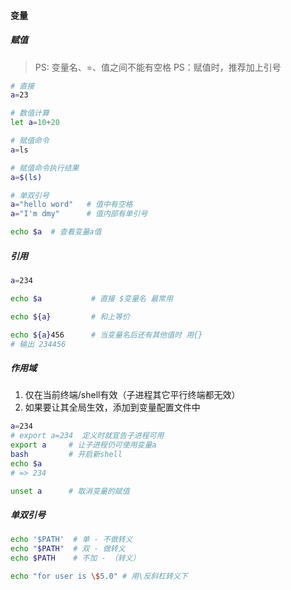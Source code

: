 #### 变量

##### 赋值
> PS: 变量名、=、值之间不能有空格
PS：赋值时，推荐加上引号

```bash
# 直接
a=23

# 数值计算
let a=10+20

# 赋值命令
a=ls

# 赋值命令执行结果
a=$(ls)

# 单双引号
a="hello word"   # 值中有空格
a="I'm dmy"      # 值内部有单引号

echo $a  # 查看变量a值
```

##### 引用
```bash
a=234

echo $a           # 直接 $变量名 最常用

echo ${a}         # 和上等价

echo ${a}456      # 当变量名后还有其他值时 用{}
# 输出 234456
```


##### 作用域
1. 仅在当前终端/shell有效（子进程其它平行终端都无效）
2. 如果要让其全局生效，添加到变量配置文件中


```bash
a=234
# export a=234  定义时就宣告子进程可用
export a     # 让子进程仍可使用变量a
bash         # 开启新shell
echo $a
# => 234

unset a      # 取消变量的赋值
```

##### 单双引号
```bash
echo '$PATH'  # 单 - 不做转义
echo "$PATH"  # 双 - 做转义
echo $PATH    # 不加 - （转义）

echo "for user is \$5.0" # 用\反斜杠转义下
```


